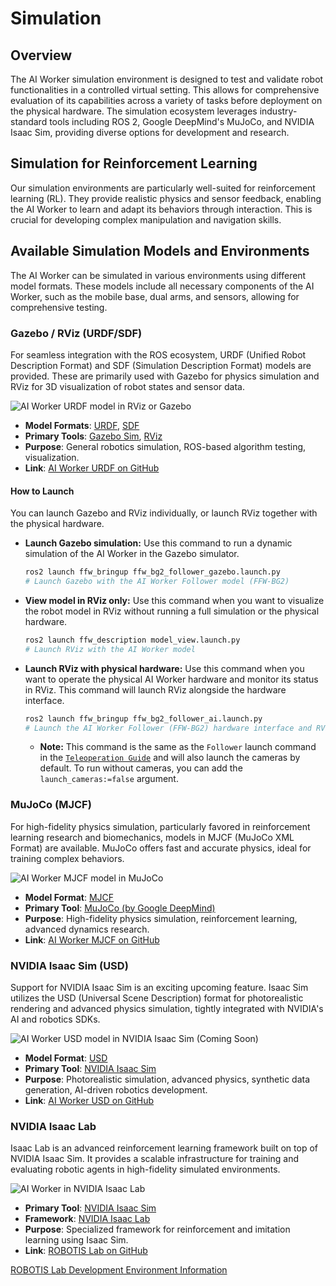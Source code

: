 # Simulation

## Overview
The AI Worker simulation environment is designed to test and validate robot functionalities in a controlled virtual setting. This allows for comprehensive evaluation of its capabilities across a variety of tasks before deployment on the physical hardware. The simulation ecosystem leverages industry-standard tools including ROS 2, Google DeepMind's MuJoCo, and NVIDIA Isaac Sim, providing diverse options for development and research.

## Simulation for Reinforcement Learning
Our simulation environments are particularly well-suited for reinforcement learning (RL). They provide realistic physics and sensor feedback, enabling the AI Worker to learn and adapt its behaviors through interaction. This is crucial for developing complex manipulation and navigation skills.

## Available Simulation Models and Environments

The AI Worker can be simulated in various environments using different model formats. These models include all necessary components of the AI Worker, such as the mobile base, dual arms, and sensors, allowing for comprehensive testing.

### Gazebo / RViz (URDF/SDF)
For seamless integration with the ROS ecosystem, URDF (Unified Robot Description Format) and SDF (Simulation Description Format) models are provided. These are primarily used with Gazebo for physics simulation and RViz for 3D visualization of robot states and sensor data.

![AI Worker URDF model in RViz or Gazebo](/simulation/simulation_urdf.png)

*   **Model Formats**: [URDF](https://docs.ros.org/en/rolling/Tutorials/Intermediate/URDF/URDF-Main.html), [SDF](http://sdformat.org/)
*   **Primary Tools**: [Gazebo Sim](https://gazebosim.org/), [RViz](https://docs.ros.org/en/rolling/Tutorials/Intermediate/RViz/RViz-Main.html)
*   **Purpose**: General robotics simulation, ROS-based algorithm testing, visualization.
*   **Link**: [AI Worker URDF on GitHub](https://github.com/ROBOTIS-GIT/ai_worker/tree/main/ffw_description/urdf)

#### How to Launch

You can launch Gazebo and RViz individually, or launch RViz together with the physical hardware.

*   **Launch Gazebo simulation:**
    Use this command to run a dynamic simulation of the AI Worker in the Gazebo simulator.
    ```bash
    ros2 launch ffw_bringup ffw_bg2_follower_gazebo.launch.py
    # Launch Gazebo with the AI Worker Follower model (FFW-BG2)
    ```

*   **View model in RViz only:**
    Use this command when you want to visualize the robot model in RViz without running a full simulation or the physical hardware.
    ```bash
    ros2 launch ffw_description model_view.launch.py  
    # Launch RViz with the AI Worker model
    ```

*   **Launch RViz with physical hardware:**
    Use this command when you want to operate the physical AI Worker hardware and monitor its status in RViz. This command will launch RViz alongside the hardware interface.
    ```bash
    ros2 launch ffw_bringup ffw_bg2_follower_ai.launch.py
    # Launch the AI Worker Follower (FFW-BG2) hardware interface and RViz
    ```
    *   **Note:** This command is the same as the `Follower` launch command in the [`Teleoperation Guide`](/operation#option-2-separate-launches) and will also launch the cameras by default. To run without cameras, you can add the `launch_cameras:=false` argument.

### MuJoCo (MJCF)
For high-fidelity physics simulation, particularly favored in reinforcement learning research and biomechanics, models in MJCF (MuJoCo XML Format) are available. MuJoCo offers fast and accurate physics, ideal for training complex behaviors.

![AI Worker MJCF model in MuJoCo](/simulation/simulation_mujoco.png)

*   **Model Format**: [MJCF](https://mujoco.readthedocs.io/en/stable/XMLreference.html)
*   **Primary Tool**: [MuJoCo (by Google DeepMind)](https://mujoco.org/)
*   **Purpose**: High-fidelity physics simulation, reinforcement learning, advanced dynamics research.
*   **Link**: [AI Worker MJCF on GitHub](https://github.com/ROBOTIS-GIT/robotis_mujoco_menagerie)

### NVIDIA Isaac Sim (USD)
Support for NVIDIA Isaac Sim is an exciting upcoming feature. Isaac Sim utilizes the USD (Universal Scene Description) format for photorealistic rendering and advanced physics simulation, tightly integrated with NVIDIA's AI and robotics SDKs.

![AI Worker USD model in NVIDIA Isaac Sim (Coming Soon)](/simulation/simulation_isaac_sim.png)

*   **Model Format**: [USD](https://docs.isaacsim.omniverse.nvidia.com/latest/omniverse_usd/open_usd.html)
*   **Primary Tool**: [NVIDIA Isaac Sim](https://docs.isaacsim.omniverse.nvidia.com/)
*   **Purpose**: Photorealistic simulation, advanced physics, synthetic data generation, AI-driven robotics development.
*   **Link**: [AI Worker USD on GitHub](https://github.com/ROBOTIS-GIT/robotis_lab/tree/main/source/robotis_lab/data/robots)

### NVIDIA Isaac Lab
Isaac Lab is an advanced reinforcement learning framework built on top of NVIDIA Isaac Sim. It provides a scalable infrastructure for training and evaluating robotic agents in high-fidelity simulated environments.

![AI Worker in NVIDIA Isaac Lab](/simulation/simulation_isaac_lab_ffw.gif)

*   **Primary Tool**: [NVIDIA Isaac Sim](https://docs.isaacsim.omniverse.nvidia.com/)
*   **Framework**: [NVIDIA Isaac Lab](https://github.com/isaac-sim/IsaacLab/)
*   **Purpose**: Specialized framework for reinforcement and imitation learning using Isaac Sim.
*   **Link**: [ROBOTIS Lab on GitHub](https://github.com/ROBOTIS-GIT/robotis_lab/)

<a href="/robotis_lab" class="button-isaaclab-option">
ROBOTIS Lab Development Environment Information
</a>
